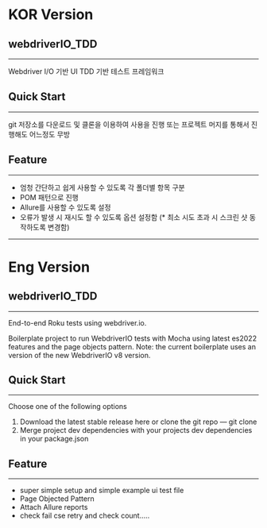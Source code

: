 # KOR Version

## webdriverIO_TDD
------------------------------------------------
Webdriver I/O 기반 UI TDD 기반 테스트 프레임워크

## Quick Start
------------------------------------------------
git 저장소를 다운로드 및 클론을 이용하여 사용을 진행
또는 프로젝트 머지를 통해서 진행해도 어느정도 무방

## Feature
------------------------------------------------
- 엄청 간단하고 쉽게 사용할 수 있도록 각 폴더별 항목 구분
- POM 패턴으로 진행
- Allure를 사용할 수 있도록 설정
- 오류가 발생 시 재시도 할 수 있도록 옵션 설정함 (* 최소 시도 초과 시 스크린 샷 동작하도록 변경함)

------------------------------------------------

# Eng Version

## webdriverIO_TDD
------------------------------------------------
End-to-end Roku tests using webdriver.io.

Boilerplate project to run WebdriverIO tests with Mocha using latest es2022 features and the page objects pattern.
Note: the current boilerplate uses an version of the new WebdriverIO v8 version. 

## Quick Start
------------------------------------------------
Choose one of the following options
1. Download the latest stable release here or clone the git repo — git clone 
2. Merge project dev dependencies with your projects dev dependencies in your package.json

## Feature
------------------------------------------------
- super simple setup and simple example ui test file
- Page Objected Pattern
- Attach Allure reports 
- check fail cse retry and check count.....

